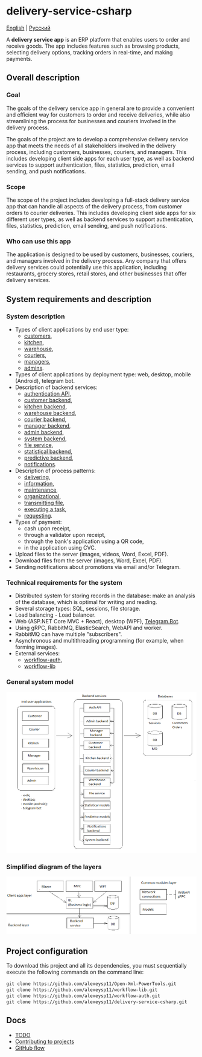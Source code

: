 # delivery-service-csharp 

[English](README.md) | [Русский](README.ru.md)

A **delivery service app** is an ERP platform that enables users to order and receive goods. 
The app includes features such as browsing products, selecting delivery options, tracking orders in real-time, and making payments.

## Overall description 

### Goal 

The goals of the delivery service app in general are to provide a convenient and efficient way for customers to order and receive deliveries, while also streamlining the process for businesses and couriers involved in the delivery process.

The goals of the project are to develop a comprehensive delivery service app that meets the needs of all stakeholders involved in the delivery process, including customers, businesses, couriers, and managers. 
This includes developing client side apps for each user type, as well as backend services to support authentication, files, statistics, prediction, email sending, and push notifications.

### Scope 

The scope of the project includes developing a full-stack delivery service app that can handle all aspects of the delivery process, from customer orders to courier deliveries. 
This includes developing client side apps for six different user types, as well as backend services to support authentication, files, statistics, prediction, email sending, and push notifications.

### Who can use this app 

The application is designed to be used by customers, businesses, couriers, and managers involved in the delivery process. 
Any company that offers delivery services could potentially use this application, including restaurants, grocery stores, retail stores, and other businesses that offer delivery services.

## System requirements and description

### System description

- Types of client applications by end user type: 
    - [customers](docs/frontend/customerclient.md), 
    - [kitchen](docs/frontend/kitchenclient.md), 
    - [warehouse](docs/frontend/warehouseclient..md), 
    - [couriers](docs/frontend/courierclient.md), 
    - [managers](docs/frontend/managerclient.md), 
    - [admins](docs/frontend/adminclient.md).
- Types of client applications by deployment type: web, desktop, mobile (Android), telegram bot.
- Description of backend services: 
    - [authentication API](docs/backend/authbackend.md), 
    - [customer backend](docs/backend/customerbackend.md), 
    - [kitchen backend](docs/backend/kitchenbackend.md), 
    - [warehouse backend](docs/backend/warehousebackend.md), 
    - [courier backend](docs/backend/courierbackend.md), 
    - [manager backend](docs/backend/managerbackend.md), 
    - [admin backend](docs/backend/adminbackend.md), 
    - [system backend](docs/backend/systembackend.md), 
    - [file service](docs/backend/fileservice.md), 
    - [statistical backend](docs/backend/statisticalbackend.md), 
    - [predictive backend](docs/backend/predictivebackend.md), 
    - [notifications](docs/backend/notificationsbackend.md).
- Description of process patterns: 
    - [delivering](docs/processpatterns/delivering.md),
    - [information](docs/processpatterns/information.md),
    - [maintenance](docs/processpatterns/maintenance.md),
    - [organizational](docs/processpatterns/organizational.md),
    - [transmitting file](docs/processpatterns/transmittingfile.md),
    - [executing a task](docs/processpatterns/executing.md),
    - [requesting](docs/processpatterns/requesting.md).
- Types of payment: 
    - cash upon receipt, 
    - through a validator upon receipt, 
    - through the bank's application using a QR code, 
    - in the application using CVC.
- Upload files to the server (images, videos, Word, Excel, PDF).
- Download files from the server (images, Word, Excel, PDF).
- Sending notifications about promotions via email and/or Telegram.
<!--
- Generation of a QR code for payment.
- Displaying information on orders in the form of lists: a list of all orders, information on a specific order (actual time of registration, cooking and delivery; estimated time of cooking and delivery, total order amount, cost of order items, delivery place; status).
- Statistics on many orders in the form of dashboards (by time: day, week, month, year, all time; by type of charts: Line chart, Bar chart, Histogram, Scatter plot, etc.; metrics: total order amount, cost positions, number of orders, number of positions, time of ordering, place of delivery).
- Metrics for internal use: the actual time of ordering, cooking and delivery; the total amount of the order, the value of the order items, the number of orders, the number of items, the time of ordering, the place of delivery, the place of user registration.
- Predictive models for all metrics: for a group of users (filter: city, country, age, gender, matches in users' full name, place of delivery, place of registration; display: list of users, brief information about the user).
- Tracking the location of the courier.
-->

### Technical requirements for the system

- Distributed system for storing records in the database: make an analysis of the database, which is optimal for writing and reading.
- Several storage types: SQL, sessions, file storage.
- Load balancing - Load balancer.
- Web (ASP.NET Core MVC + React), desktop (WPF), [Telegram.Bot](https://github.com/TelegramBots/Telegram.Bot).
- Using gRPC, RabbitMQ, ElasticSearch, WebAPI and worker.
- RabbitMQ can have multiple "subscribers".
- Asynchronous and multithreading programming (for example, when forming images).
- External services: 
    - [workflow-auth](https://github.com/alexeysp11/workflow-auth), 
    - [workflow-lib](https://github.com/alexeysp11/workflow-lib)
    <!--, Firebase, email delivery service, payment gateway.-->

### General system model

![system_overall](docs/img/system_overall.png)

### Simplified diagram of the layers 

![layers_simplified](docs/img/layers_simplified.png)

## Project configuration

To download this project and all its dependencies, you must sequentially execute the following commands on the command line:
```
git clone https://github.com/alexeysp11/Open-Xml-PowerTools.git 
git clone https://github.com/alexeysp11/workflow-lib.git
git clone https://github.com/alexeysp11/workflow-auth.git
git clone https://github.com/alexeysp11/delivery-service-csharp.git
```

## Docs

- [TODO](docs/TODO.md)
- [Contributing to projects](https://docs.github.com/en/get-started/quickstart/contributing-to-projects)
- [GitHub flow](https://docs.github.com/en/get-started/quickstart/github-flow)
